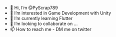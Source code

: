 - 👋 Hi, I’m @PyScrap789
- 👀 I’m interested in Game Development with Unity
- 🌱 I’m currently learning Flutter
- 💞️ I’m looking to collaborate on ...
- 📫 How to reach me - DM me on twitter

<!---
PyScrap789/PyScrap789 is a ✨ special ✨ repository because its `README.md` (this file) appears on your GitHub profile.
You can click the Preview link to take a look at your changes.
--->
